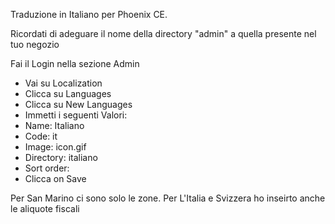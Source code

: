 Traduzione in Italiano per Phoenix CE.

Ricordati di adeguare il nome della directory "admin" a quella presente nel tuo negozio

Fai il Login nella sezione Admin

- Vai su Localization
- Clicca su Languages
- Clicca su  New Languages
- Immetti i seguenti Valori:
-   Name: Italiano
-   Code: it
-   Image: icon.gif
-   Directory: italiano
-   Sort order: 
-   Clicca on Save

Per San Marino ci sono solo le zone.
Per L'Italia e Svizzera ho inseirto anche le aliquote fiscali

